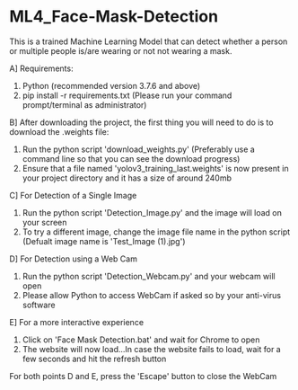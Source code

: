 # ML4_Face-Mask-Detection

This is a trained Machine Learning Model that can detect whether a person or multiple people is/are wearing or not not wearing a mask.

A] Requirements:
1) Python (recommended version 3.7.6 and above)
2) pip install -r requirements.txt   (Please run your command prompt/terminal as administrator) 

B] After downloading the project, the first thing you will need to do is to download the .weights file:
1) Run the python script 'download_weights.py' (Preferably use a command line so that you can see the download progress)
2) Ensure that a file named 'yolov3_training_last.weights' is now present in your project directory and it has a size of around 240mb

C] For Detection of a Single Image
1) Run the python script 'Detection_Image.py' and the image will load on your screen 
2) To try a different image, change the image file name in the python script  (Defualt image name is 'Test_Image (1).jpg') 

D] For Detection using a Web Cam
1) Run the python script 'Detection_Webcam.py' and your webcam will open
2) Please allow Python to access WebCam if asked so by your anti-virus software

E] For a more interactive experience
1) Click on 'Face Mask Detection.bat' and wait for Chrome to open
2) The website will now load...In case the website fails to load, wait for a few seconds and hit the refresh button

For both points D and E, press the 'Escape' button to close the WebCam

